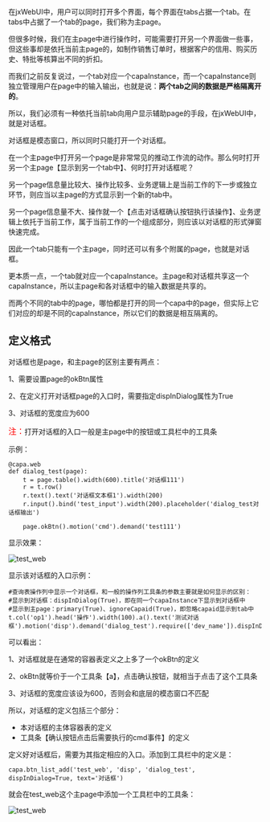 在jxWebUI中，用户可以同时打开多个界面，每个界面在tabs占据一个tab。在tabs中占据了一个tab的page，我们称为主page。

但很多时候，我们在主page中进行操作时，可能需要打开另一个界面做一些事，但这些事却是依托当前主page的，如制作销售订单时，根据客户的信用、购买历史、特批等核算出不同的折扣。

而我们之前反复说过，一个tab对应一个capaInstance，而一个capaInstance则独立管理用户在page中的输入输出，也就是说：**两个tab之间的数据是严格隔离开的**。

所以，我们必须有一种依托当前tab向用户显示辅助page的手段，在jxWebUI中，就是对话框。

对话框是模态窗口，所以同时只能打开一个对话框。

在一个主page中打开另一个page是非常常见的推动工作流的动作。那么何时打开另一个主page【显示到另一个tab中】、何时打开对话框呢？

另一个page信息量比较大、操作比较多、业务逻辑上是当前工作的下一步或独立环节，则应当以主page的方式显示到一个新的tab中。

另一个page信息量不大、操作就一个【点击对话框确认按钮执行该操作】、业务逻辑上依托于当前工作，属于当前工作的一个组成部分，则应该以对话框的形式弹窗快速完成。

因此一个tab只能有一个主page，同时还可以有多个附属的page，也就是对话框。

更本质一点，一个tab就对应一个capaInstance。主page和对话框共享这一个capaInstance，所以主page和各对话框中的输入数据是共享的。

而两个不同的tab中的page，哪怕都是打开的同一个capa中的page，但实际上它们对应的却是不同的capaInstance，所以它们的数据是相互隔离的。

## 定义格式

对话框也是page，和主page的区别主要有两点：

1、需要设置page的okBtn属性

2、在定义打开对话框page的入口时，需要指定dispInDialog属性为True

3、对话框的宽度应为600

<font color=red size=3>注：</font>打开对话框的入口一般是主page中的按钮或工具栏中的工具条

示例：

	@capa.web
	def dialog_test(page):
	    t = page.table().width(600).title('对话框111')
	    r = t.row()
	    r.text().text('对话框文本框1').width(200)
	    r.input().bind('test_input').width(200).placeholder('dialog_test对话框输出')
	
	    page.okBtn().motion('cmd').demand('test111')

显示效果：

![test_web](http://115.29.52.95:10018/images/dhk_1.png)

显示该对话框的入口示例：

    #查询表操作列中显示一个对话框，和一般的操作列工具条的参数主要就是如何显示的区别：
    #显示到对话框：dispInDialog(True)，即在同一个capaInstance下显示到对话框中
    #显示到主page：primary(True)、ignoreCapaid(True)，即忽略capaid显示到tab中
    t.col('op1').head('操作').width(100).a().text('测试对话框').motion('disp').demand('dialog_test').require(['dev_name']).dispInDialog(True)

可以看出：

1、对话框就是在通常的容器表定义之上多了一个okBtn的定义

2、okBtn就等价于一个工具条【a】，点击确认按钮，就相当于点击了这个工具条

3、对话框的宽度应该设为600，否则会和底层的模态窗口不匹配

所以，对话框的定义包括三个部分：

- 本对话框的主体容器表的定义
- 工具条【确认按钮点击后需要执行的cmd事件】的定义

定义好对话框后，需要为其指定相应的入口。添加到工具栏中的定义是：

	capa.btn_list_add('test_web', 'disp', 'dialog_test', dispInDialog=True, text='对话框')

就会在test_web这个主page中添加一个工具栏中的工具条：

![test_web](http://115.29.52.95:10018/images/web_1.png)